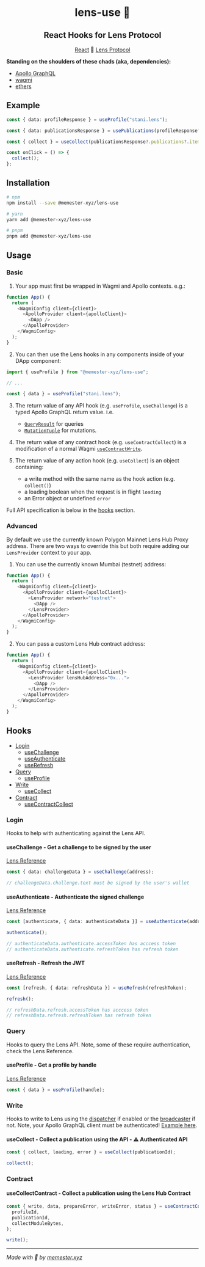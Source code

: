<h1 align="center">lens-use 🌱</h1>

<h2 align="center">React Hooks for Lens Protocol</h2>

<p align="center">
  <a href="https://reactjs.org/">React</a> 🤝 <a href="https://www.lens.xyz/">Lens Protocol</a>
</p>

**Standing on the shoulders of these chads (aka, dependencies):**

- [Apollo GraphQL](https://www.apollographql.com/docs/)
- [wagmi](https://wagmi.sh/)
- [ethers](https://docs.ethers.io/v5/)

## Example

```typescript
const { data: profileResponse } = useProfile("stani.lens");

const { data: publicationsResponse } = usePublications(profileResponse?.profile?.id);

const { collect } = useCollect(publicationsResponse?.publications?.items[0].id);

const onClick = () => {
  collect();
};
```

## Installation

```bash
# npm
npm install --save @memester-xyz/lens-use

# yarn
yarn add @memester-xyz/lens-use

# pnpm
pnpm add @memester-xyz/lens-use
```

## Usage

### Basic

1. Your app must first be wrapped in Wagmi and Apollo contexts. e.g.:

```typescript
function App() {
  return (
    <WagmiConfig client={client}>
      <ApolloProvider client={apolloClient}>
        <DApp />
      </ApolloProvider>
    </WagmiConfig>
  );
}
```

2. You can then use the Lens hooks in any components inside of your DApp component:

```typescript
import { useProfile } from "@memester-xyz/lens-use";

// ...

const { data } = useProfile("stani.lens");
```

3. The return value of any API hook (e.g. `useProfile`, `useChallenge`) is a typed Apollo GraphQL return value. i.e.

   - [`QueryResult`](https://www.apollographql.com/docs/react/api/react/hooks/#result) for queries
   - [`MutationTuple`](https://www.apollographql.com/docs/react/api/react/hooks/#mutationtupletdata-tvariables-result-tuple) for mutations.

4. The return value of any contract hook (e.g. `useContractCollect`) is a modification of a normal Wagmi [`useContractWrite`](https://wagmi.sh/docs/hooks/useContractWrite#return-value).

5. The return value of any action hook (e.g. `useCollect`) is an object containing:
   - a write method with the same name as the hook action (e.g. `collect()`)
   - a loading boolean when the request is in flight `loading`
   - an Error object or undefined `error`

Full API specification is below in the [hooks](#hooks) section.

### Advanced

By default we use the currently known Polygon Mainnet Lens Hub Proxy address. There are two ways to override this but both require adding our `LensProvider` context to your app.

1. You can use the currently known Mumbai (testnet) address:

```typescript
function App() {
  return (
    <WagmiConfig client={client}>
      <ApolloProvider client={apolloClient}>
        <LensProvider network="testnet">
          <DApp />
        </LensProvider>
      </ApolloProvider>
    </WagmiConfig>
  );
}
```

2. You can pass a custom Lens Hub contract address:

```typescript
function App() {
  return (
    <WagmiConfig client={client}>
      <ApolloProvider client={apolloClient}>
        <LensProvider lensHubAddress="0x...">
          <DApp />
        </LensProvider>
      </ApolloProvider>
    </WagmiConfig>
  );
}
```

## Hooks

- [Login](#login)
  - [useChallenge](#useChallenge)
  - [useAuthenticate](#useAuthenticate)
  - [useRefresh](#useRefresh)
- [Query](#query)
  - [useProfile](#useProfile)
- [Write](#write)
  - [useCollect](#useCollect)
- [Contract](#contract)
  - [useContractCollect](#useContractCollect)

### Login

Hooks to help with authenticating against the Lens API.

#### useChallenge - Get a challenge to be signed by the user

[Lens Reference](https://docs.lens.xyz/docs/login#challenge)

```typescript
const { data: challengeData } = useChallenge(address);

// challengeData.challenge.text must be signed by the user's wallet
```

#### useAuthenticate - Authenticate the signed challenge

[Lens Reference](https://docs.lens.xyz/docs/login#authenticate)

```typescript
const [authenticate, { data: authenticateData }] = useAuthenticate(address, signedChallenge);

authenticate();

// authenticateData.authenticate.accessToken has acccess token
// authenticateData.authenticate.refreshToken has refresh token
```

#### useRefresh - Refresh the JWT

[Lens Reference](https://docs.lens.xyz/docs/refresh-jwt)

```typescript
const [refresh, { data: refreshData }] = useRefresh(refreshToken);

refresh();

// refreshData.refresh.accessToken has acccess token
// refreshData.refresh.refreshToken has refresh token
```

### Query

Hooks to query the Lens API. Note, some of these require authentication, check the Lens Reference.

#### useProfile - Get a profile by handle

[Lens Reference](https://docs.lens.xyz/docs/get-profile#get-by-handle)

```typescript
const { data } = useProfile(handle);
```

### Write

Hooks to write to Lens using the [dispatcher](https://docs.lens.xyz/docs/dispatcher) if enabled or the [broadcaster](https://docs.lens.xyz/docs/broadcast-transaction) if not. Note, your Apollo GraphQL client must be authenticated! [Example here](https://github.com/lens-protocol/api-examples/blob/master/src/apollo-client.ts#L40).

#### useCollect - Collect a publication using the API - ⚠️ Authenticated API

```typescript
const { collect, loading, error } = useCollect(publicationId);

collect();
```

### Contract

#### useCollectContract - Collect a publication using the Lens Hub Contract

```typescript
const { write, data, prepareError, writeError, status } = useContractCollect(
  profileId,
  publicationId,
  collectModuleBytes,
);

write();
```

---

_Made with 🫡 by [memester.xyz](https://memester.xyz)_
